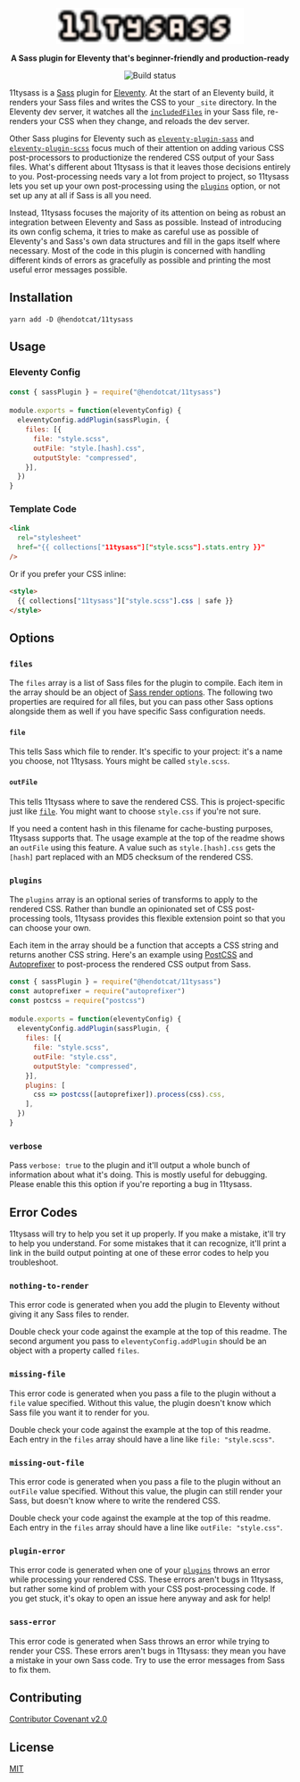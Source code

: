<p align="center">
  <img
    alt="11tysass"
    src="https://github.com/hendotcat/11tysass/raw/trunk/11tysass.svg"
    height="64"
  />
</p>

<p align="center">
  <strong>
    A Sass plugin for Eleventy that's beginner-friendly and production-ready
  </strong>
</p>

<p align="center">
  <img
    src="https://github.com/hendotcat/11tysass/actions/workflows/publish.yml/badge.svg"
    alt="Build status"
  />
</p>

11tysass is a [Sass] plugin for [Eleventy]. At the start of an Eleventy build,
it renders your Sass files and writes the CSS to your `_site` directory. In the
Eleventy dev server, it watches all the [`includedFiles`][includedFiles] in your
Sass file, re-renders your CSS when they change, and reloads the dev server.

Other Sass plugins for Eleventy such as
[`eleventy-plugin-sass`][eleventy-plugin-sass] and
[`eleventy-plugin-scss`][eleventy-plugin-scss] focus much of their attention on
adding various CSS post-processors to productionize the rendered CSS output of
your Sass files. What's different about 11tysass is that it leaves those
decisions entirely to you. Post-processing needs vary a lot from project to
project, so 11tysass lets you set up your own post-processing using the
[`plugins`](#plugins) option, or not set up any at all if Sass is all you need.

Instead, 11tysass focuses the majority of its attention on being as robust an
integration between Eleventy and Sass as possible. Instead of introducing its
own config schema, it tries to make as careful use as possible of Eleventy's
and Sass's own data structures and fill in the gaps itself where necessary.
Most of the code in this plugin is concerned with handling different kinds of
errors as gracefully as possible and printing the most useful error messages
possible.

## Installation

```
yarn add -D @hendotcat/11tysass
```

## Usage

### Eleventy Config

```javascript
const { sassPlugin } = require("@hendotcat/11tysass")

module.exports = function(eleventyConfig) {
  eleventyConfig.addPlugin(sassPlugin, {
    files: [{
      file: "style.scss",
      outFile: "style.[hash].css",
      outputStyle: "compressed",
    }],
  })
}
```

### Template Code

```html
<link
  rel="stylesheet"
  href="{{ collections["11tysass"]["style.scss"].stats.entry }}"
/>
```

Or if you prefer your CSS inline:

```html
<style>
  {{ collections["11tysass"]["style.scss"].css | safe }}
</style>
```

## Options

### `files`

The `files` array is a list of Sass files for the plugin to compile. Each item
in the array should be an object of [Sass render options][sass.Options]. The
following two properties are required for all files, but you can pass other
Sass options alongside them as well if you have specific Sass configuration
needs. 

#### `file`

This tells Sass which file to render. It's specific to your project: it's a name you choose, not 11tysass. Yours might be called `style.scss`.

#### `outFile`

This tells 11tysass where to save the rendered CSS.
This is project-specific just like [`file`](#file).
You might want to choose `style.css` if you're not sure.

If you need a content hash in this filename for cache-busting purposes,
11tysass supports that. The usage example at the top of the readme shows an
`outFile` using this feature. A value such as `style.[hash].css` gets the
`[hash]` part replaced with an MD5 checksum of the rendered CSS.

### `plugins`

The `plugins` array is an optional series of transforms to apply to the
rendered CSS. Rather than bundle an opinionated set of CSS post-processing
tools, 11tysass provides this flexible extension point so that you can choose
your own.

Each item in the array should be a function that accepts a CSS string and
returns another CSS string. Here's an example using [PostCSS] and
[Autoprefixer] to post-process the rendered CSS output from Sass.

```javascript
const { sassPlugin } = require("@hendotcat/11tysass")
const autoprefixer = require("autoprefixer")
const postcss = require("postcss")

module.exports = function(eleventyConfig) {
  eleventyConfig.addPlugin(sassPlugin, {
    files: [{
      file: "style.scss",
      outFile: "style.css",
      outputStyle: "compressed",
    }],
    plugins: [
      css => postcss([autoprefixer]).process(css).css,
    ],
  })
}
```

### `verbose`

Pass `verbose: true` to the plugin and it'll output a whole bunch of
information about what it's doing. This is mostly useful for debugging. Please
enable this this option if you're reporting a bug in 11tysass.

## Error Codes

11tysass will try to help you set it up properly. If you make a mistake,
it'll try to help you understand. For some mistakes that it can recognize,
it'll print a link in the build output pointing at one of these error codes to
help you troubleshoot.

### `nothing-to-render`

This error code is generated when you add the plugin to Eleventy without giving
it any Sass files to render.

Double check your code against the example at the top of this readme. The
second argument you pass to `eleventyConfig.addPlugin` should be an object with
a property called `files`.

### `missing-file`

This error code is generated when you pass a file to the plugin without a
`file` value specified. Without this value, the plugin doesn't know which Sass
file you want it to render for you.

Double check your code against the example at the top of this readme. Each
entry in the `files` array should have a line like `file: "style.scss"`.

### `missing-out-file`

This error code is generated when you pass a file to the plugin without an
`outFile` value specified. Without this value, the plugin can still render
your Sass, but doesn't know where to write the rendered CSS.

Double check your code against the example at the top of this readme. Each
entry in the `files` array should have a line like `outFile: "style.css"`.

### `plugin-error`

This error code is generated when one of your [`plugins`](#plugins) throws an
error while processing your rendered CSS. These errors aren't bugs in 11tysass,
but rather some kind of problem with your CSS post-processing code. If you get
stuck, it's okay to open an issue here anyway and ask for help!

### `sass-error`

This error code is generated when Sass throws an error while trying to render
your CSS. These errors aren't bugs in 11tysass: they mean you have a mistake in
your own Sass code. Try to use the error messages from Sass to fix them.

## Contributing

[Contributor Covenant v2.0]

## License

[MIT]

[eleventy-plugin-sass]: https://github.com/Sonaryr/eleventy-plugin-sass
[eleventy-plugin-scss]: https://github.com/jamshop/eleventy-plugin-scss
[sass.Options]: https://sass-lang.com/documentation/js-api#options
[sass.Result]: https://sass-lang.com/documentation/js-api#result-object
[includedFiles]: https://sass-lang.com/documentation/js-api#result-stats-includedfiles
[Sass]: https://sass-lang.com/
[Eleventy]: https://www.11ty.dev/
[PostCSS]: https://postcss.org
[Autoprefixer]: https://autoprefixer.github.io
[Contributor Covenant v2.0]: https://www.contributor-covenant.org/version/2/0/code_of_conduct/
[MIT]: https://opensource.org/licenses/MIT
